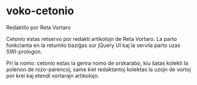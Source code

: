 # voko-cetonio
Redaktilo por Reta Vortaro

Cetonio estas retservo por redakti artikolojn de Reta Vortaro. La parto funkcianta en la retumilo baziĝas sur jQuery UI kaj la servila parto uzas SWI-prologon.

Pri la nomo: cetonio estas la genra nomo de orskarabo, kiu ŝatas kolekti la polenon de rozo-parencoj, same kiel redaktantoj kolektas la uzojn de vortoj por krei kaj etendi vortarajn artikolojn.

